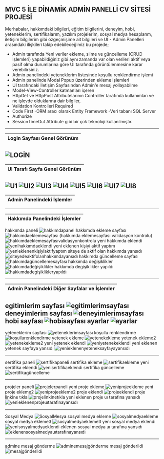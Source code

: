 ## MVC 5 İLE DİNAMİK ADMİN PANELLİ CV SİTESİ PROJESİ 

Merhabalar, hakkımdaki bilgileri, eğitim bilgilerini, deneyim, hobi, yeteneklerim, sertifikalarım, yazılım projelerim, sosyal medya hesaplarım, iletişim bilgilerim gibi özgeçmişime ait bilgileri ve UI - Admin Panelleri arasındaki ilişkileri takip edebileceğimiz bu projede;

- Admin tarafında Yeni veriler ekleme, silme ve güncelleme (CRUD İşlemleri) yapabildiğiniz gibi aynı zamanda var olan verileri aktif veya pasif olma durumlarına göre UI tarafında görüntülenmesine karar verebilirsiniz.
- Admin panelindeki yeteneklerim listesinde koşullu renklendirme işlemi
- Admin panelinde Modal Popup üzerinden ekleme işlemleri
- UI tarafındaki İletişim Sayfasından Admin'e mesaj yollayabilme
- Model-View-Controller katmanları içeren
- HttpGet ve HttpPost Attributelarının Controller tarafında kullanımları ve ne işlevde olduklarına dair bilgiler,
- Validation Kontrolleri Required
- Code First -ORM aracı olarak Entity Framework -Veri tabanı SQL Server 
- Authorize
- SessionTimeOut Attribute
  gibi bir çok teknoloji kullanılmıştır.
-------------------------------------------------------------------------------------

| Login Sayfası Genel Görünüm |
|-----------------|
![LOGİN](https://github.com/esincaglakiral/MVC5-DynamicCV-Project/assets/68962573/b7e0ca99-cb2a-4d86-b426-83736a10cf1f)
-------------------------------------------------------------------------------------

| UI Tarafı Sayfa Genel Görünüm |
|-----------------|
![U1](https://github.com/esincaglakiral/MVC5-DynamicCV-Project/assets/68962573/a3f76b80-eab3-44d2-b8ec-e03da09ce7f4)
![UI2](https://github.com/esincaglakiral/MVC5-DynamicCV-Project/assets/68962573/0216e79c-de86-4158-8e5e-18fe2322fc25)
![UI3](https://github.com/esincaglakiral/MVC5-DynamicCV-Project/assets/68962573/9ec5533f-22c4-477a-ab51-dc3cd19ff87a)
![UI4](https://github.com/esincaglakiral/MVC5-DynamicCV-Project/assets/68962573/53595f3a-93f6-492d-862d-5239d681068f)
![UI5](https://github.com/esincaglakiral/MVC5-DynamicCV-Project/assets/68962573/c688f3b8-63bf-447e-bc13-0fe802387053)
![UI6](https://github.com/esincaglakiral/MVC5-DynamicCV-Project/assets/68962573/efe59819-cd02-48df-ae4d-9c2323f91069)
![UI7](https://github.com/esincaglakiral/MVC5-DynamicCV-Project/assets/68962573/d11533de-8dab-495b-bdf1-0aca5306dee2)
![UI8](https://github.com/esincaglakiral/MVC5-DynamicCV-Project/assets/68962573/4f68f9a7-2f19-423d-bea2-bd440b67f4d3)
-------------------------------------------------------------------------------------

| Admin Panelindeki İşlemler |
|-----------------|
-------------------------------------------------------------------------------------

| Hakkımda Panelindeki İşlemler |
|-----------------|
hakkımda paneli
![hakkımdapanel](https://github.com/esincaglakiral/MVC5-DynamicCV-Project/assets/68962573/3bf1e41c-847c-45ed-ab2f-ab16e1ac6c9c)
hakkımda ekleme sayfası
![hakkımdaeklemesayfası](https://github.com/esincaglakiral/MVC5-DynamicCV-Project/assets/68962573/267fe349-5b13-48d8-8655-f0f28bff23f7) 
(hakkımda eklemesayfası validasyon kontrolu)
![hakkımdaeklemesayfasıvalidasyonkontrolu](https://github.com/esincaglakiral/MVC5-DynamicCV-Project/assets/68962573/16097cf2-cd72-45c8-807e-fbe2ae2b9a6f) 
 yeni hakkımda eklendi
![yenihakkımdaeklendi](https://github.com/esincaglakiral/MVC5-DynamicCV-Project/assets/68962573/27326711-1351-4927-a052-1625e44bf251)
yeni eklenen kişiyi aktif yaptım
![yenieklenenkişiyiaktifyaptım](https://github.com/esincaglakiral/MVC5-DynamicCV-Project/assets/68962573/7f9bf2eb-d572-40ef-8ae3-cf8dbf0beddb) 
siteye de aktif olan hakkımda yansıdı
![siteyedeaktifolanhakkımdayansıdı](https://github.com/esincaglakiral/MVC5-DynamicCV-Project/assets/68962573/9de1ab0c-e54c-49ce-97cc-df746569c08a) 
hakkımda güncelleme sayfası
![hakkımdagüncellemesayfası](https://github.com/esincaglakiral/MVC5-DynamicCV-Project/assets/68962573/23f64cac-91b2-42cd-9ac9-2c298578c6cd) 
hakkımda değişiklikler
![hakkımdadeğişiklikler](https://github.com/esincaglakiral/MVC5-DynamicCV-Project/assets/68962573/e06b41e9-bebb-4a45-9714-89f2453a414b) 
 hakkımda degişiklikler yapıldı
![hakkımdadegişiklikleryapıldı](https://github.com/esincaglakiral/MVC5-DynamicCV-Project/assets/68962573/4ab3ad29-0dde-4fe8-b1e7-764f402559e5)

-------------------------------------------------------------------------------------

| Admin Panelindeki Diğer Sayfalar ve İşlemler |
|-----------------|
egitimlerim sayfası
![egitimlerimsayfası](https://github.com/esincaglakiral/MVC5-DynamicCV-Project/assets/68962573/912869dd-1f03-4e73-befa-ce6d2882e77d) 
deneyimlerim sayfası
![deneyimlerimsayfası](https://github.com/esincaglakiral/MVC5-DynamicCV-Project/assets/68962573/85e7d373-a5e0-48b8-ba5f-b551aaac087b)
hobi sayfası
![hobisayfası](https://github.com/esincaglakiral/MVC5-DynamicCV-Project/assets/68962573/840f1990-94e8-44ec-92a3-fec3c4458905) 
ayarlar
![ayarlar](https://github.com/esincaglakiral/MVC5-DynamicCV-Project/assets/68962573/98c89b4c-a14f-4446-b723-22543f9d206a) 
-------------------------------------------------------------------------------------
yeteneklerim sayfası
![yeteneklerimsayfası](https://github.com/esincaglakiral/MVC5-DynamicCV-Project/assets/68962573/d765c136-b5d1-488b-bee6-d0763c23baae) 
 koşullu renklendirme
![koşullurenklendirme](https://github.com/esincaglakiral/MVC5-DynamicCV-Project/assets/68962573/8c3235d3-30ec-4011-b644-cc8f896563d5)
yetenek ekleme
![yetenekekleme](https://github.com/esincaglakiral/MVC5-DynamicCV-Project/assets/68962573/f79160fe-d4f3-4820-8250-901cb569134f) 
yetenek ekleme2
![yetenekekleme2](https://github.com/esincaglakiral/MVC5-DynamicCV-Project/assets/68962573/855a44fe-ae39-48ce-93d7-142cc5d471dd) 
yeni yetenek eklendi
![yeniyetenekeklendi](https://github.com/esincaglakiral/MVC5-DynamicCV-Project/assets/68962573/911eaafe-7ead-4a2d-b3cd-e7a1e52ed9d0) 
yeni eklenen yetenek sayfaya yansıdı
![yenieklenenyeteneksayfayayansıdı](https://github.com/esincaglakiral/MVC5-DynamicCV-Project/assets/68962573/f6b02536-a39d-456e-a242-b3cdb733bc3f) 

-------------------------------------------------------------------------------------
sertifika paneli
![sertifikapaneli](https://github.com/esincaglakiral/MVC5-DynamicCV-Project/assets/68962573/ba57548b-6782-49ca-8fc0-63d0ec9d2d40) 
sertifika ekleme
![sertifikaekleme](https://github.com/esincaglakiral/MVC5-DynamicCV-Project/assets/68962573/702899f7-d7f7-435e-a9a7-bef002ca9118) 
yeni sertifika eklendi
![yenisertifikaeklendi](https://github.com/esincaglakiral/MVC5-DynamicCV-Project/assets/68962573/624f3ed9-778f-4ed0-947e-22d35948819a) 
sertifika güncelleme
![sertifikagüncelleme](https://github.com/esincaglakiral/MVC5-DynamicCV-Project/assets/68962573/e88b6717-801f-4402-9c35-3865086ea729) 

-------------------------------------------------------------------------------------
projeler paneli
![projelerpaneli](https://github.com/esincaglakiral/MVC5-DynamicCV-Project/assets/68962573/948817c6-992b-4069-b8b4-769121636211) 
yeni proje ekleme
![yeniprojeekleme](https://github.com/esincaglakiral/MVC5-DynamicCV-Project/assets/68962573/484dc222-d05b-4ecf-9dc9-1ee6e3ba9c65) 
 yeni proje ekleme2
![yeniprojeekleme2](https://github.com/esincaglakiral/MVC5-DynamicCV-Project/assets/68962573/b0ff5984-c1f9-4615-b04b-8398b226fbcb)
 proje eklendi
![projeeklendi](https://github.com/esincaglakiral/MVC5-DynamicCV-Project/assets/68962573/3853dcdf-30c4-4510-9440-d6eceb955df1)
proje linkine tıkla
![projelinkinetıkla](https://github.com/esincaglakiral/MVC5-DynamicCV-Project/assets/68962573/806aebe5-3ea1-49c6-a1e5-232a7650b8aa) 
 yeni eklenen proje uı tarafına yansıdı
![yenieklenenprojeuıtarafınayansıdı](https://github.com/esincaglakiral/MVC5-DynamicCV-Project/assets/68962573/f2953533-93c9-4bdd-af8d-3c4ff04ec6a7)

-------------------------------------------------------------------------------------
Sosyal Medya
![SosyalMesya](https://github.com/esincaglakiral/MVC5-DynamicCV-Project/assets/68962573/9b7eb2c5-48f4-443f-be18-13b9d1df8ad9) 
sosyal medya ekleme
![sosyalmedyaekleme](https://github.com/esincaglakiral/MVC5-DynamicCV-Project/assets/68962573/31ccfbec-86f1-484b-8812-60eed38f553a) 
sosyal medya ekleme3
![sosyalmedyaekleme3](https://github.com/esincaglakiral/MVC5-DynamicCV-Project/assets/68962573/f17abccf-f4f7-4116-a41e-14f320b6279f) 
yeni sosyal medya eklendi
![yenisosyalmedyaeklendi](https://github.com/esincaglakiral/MVC5-DynamicCV-Project/assets/68962573/b05a06b8-a3d5-42f5-bb43-acb577ca9ce7) 
eklenen sosyal medya uı tarafına yansıdı
![eklenensosyalmedyauıtarafınayansıdı](https://github.com/esincaglakiral/MVC5-DynamicCV-Project/assets/68962573/3c155387-31b9-4e53-a436-a8de966478ef) 

-------------------------------------------------------------------------------------
admine mesaj gönderme
![adminemesajgönderme](https://github.com/esincaglakiral/MVC5-DynamicCV-Project/assets/68962573/78f0743a-b8f2-480b-89f4-529170d528e3) 
 mesaj gönderildi
![mesajgönderildi](https://github.com/esincaglakiral/MVC5-DynamicCV-Project/assets/68962573/f4287adf-28d5-4af6-80ea-3f89ad5ea166)

















